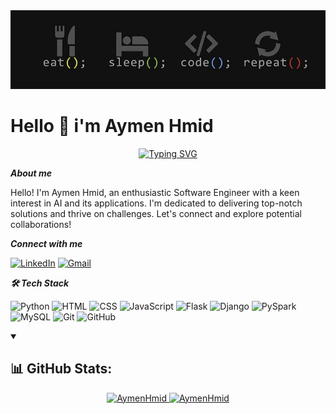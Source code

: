 
<img src="1728398033498.jpeg" />

# Hello 👋 i'm Aymen Hmid


<p align="center" ><a href="https://git.io/typing-svg"><img src="https://readme-typing-svg.herokuapp.com?font=Fira+Code&weight=700&pause=1000&center=true&vCenter=true&random=false&width=535&lines=Software+Engineer;Data+Scientist;Freelancer;" alt="Typing SVG" /></a></p>


***About me***

Hello! I'm Aymen Hmid, an enthusiastic Software Engineer with a keen interest in AI and its applications. I'm dedicated to delivering top-notch solutions and thrive on challenges. Let's connect and explore potential collaborations!

***Connect with me***

[![LinkedIn](https://img.shields.io/badge/LinkedIn-0077B5?style=for-the-badge&logo=linkedin&logoColor=white)](https://www.linkedin.com/in/aymen-hmid/)
[![Gmail](https://img.shields.io/badge/Gmail-D14836?style=for-the-badge&logo=gmail&logoColor=white)](hmidaymen97@gmail.com)

***🛠  Tech Stack***

![Python](https://img.shields.io/badge/Python-3776AB?style=for-the-badge&logo=python&logoColor=white)
![HTML](https://img.shields.io/badge/HTML5-E34F26?style=for-the-badge&logo=html5&logoColor=white)
![CSS](https://img.shields.io/badge/CSS3-1572B6?style=for-the-badge&logo=css3&logoColor=white)
![JavaScript](https://img.shields.io/badge/JavaScript-F7DF1E?style=for-the-badge&logo=javascript&logoColor=black)
![Flask](https://img.shields.io/badge/Flask-000000?style=for-the-badge&logo=flask&logoColor=white)
![Django](https://img.shields.io/badge/Django-092E20?style=for-the-badge&logo=django&logoColor=white)
![PySpark](https://img.shields.io/badge/PySpark-E25A1C?style=for-the-badge&logo=apachespark&logoColor=white)
![MySQL](https://img.shields.io/badge/MySQL-4479A1?style=for-the-badge&logo=mysql&logoColor=white)
![Git](https://img.shields.io/badge/Git-F05032?style=for-the-badge&logo=git&logoColor=white)
![GitHub](https://img.shields.io/badge/GitHub-181717?style=for-the-badge&logo=github&logoColor=white)

<details open> 
<summary><h2>📊 GitHub Stats:</h2></summary>
<p align="center" >

<a href="https://github.com/AymenHimd">

  <img height="180em" src="https://github-readme-stats.vercel.app/api/top-langs?username=AymenHmid&theme=city_lights&hide_border=false&show_icons=true&locale=en&layout=compact" alt="AymenHmid" />
  <img height="180em" src="https://github-readme-stats.vercel.app/api?username=AymenHmid&theme=city_lights&show_icons=true" alt="AymenHmid" />

</a>
</p>
</details>

